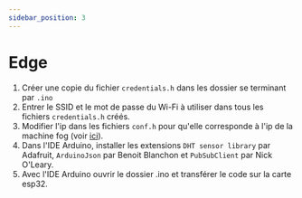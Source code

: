 ```yaml
---
sidebar_position: 3
---
```



# Edge
1. Créer une copie du fichier `credentials.h` dans les dossier se terminant par `.ino`
2. Entrer le SSID et le mot de passe du Wi-Fi à utiliser dans tous les fichiers `credentials.h` créés.
3. Modifier l'ip dans les fichiers `conf.h` pour qu'elle corresponde à l'ip de la machine fog (voir [ici](../../Autres/ip_discovery.md)).
4. Dans l'IDE Arduino, installer les extensions `DHT sensor library` par Adafruit, `ArduinoJson` par Benoit Blanchon et `PubSubClient` par Nick O'Leary.
5. Avec l'IDE Arduino ouvrir le dossier .ino et transférer le code sur la carte esp32.